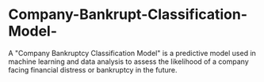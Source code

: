 # Company-Bankrupt-Classification-Model-
A "Company Bankruptcy Classification Model" is a predictive model used in machine learning and data analysis to assess the likelihood of a company facing financial distress or bankruptcy in the future. 
